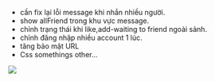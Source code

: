 - cần fix lại lỗi message khi nhắn nhiều người.
- show allFriend trong khu vực message.
- chỉnh trạng thái khi like,add-waiting to friend ngoài sảnh.
- chỉnh đăng nhập nhiều account 1 lúc.
- tăng bảo mật URL
- Css somethings other...
<img src="https://e0.pxfuel.com/wallpapers/1016/122/desktop-wallpaper-windows-7-animated-gif-gallery-35-plus-pic-wpw403210-animated-universe.jpg">
